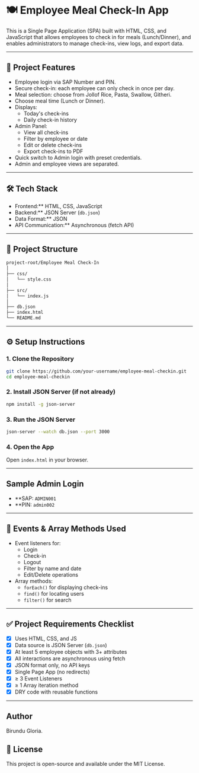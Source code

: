 # 🍽️ Employee Meal Check-In App

This is a Single Page Application (SPA) built with HTML, CSS, and JavaScript that allows employees to check in for meals (Lunch/Dinner), and enables administrators to manage check-ins, view logs, and export data.

---

## 📌 Project Features

- Employee login via SAP Number and PIN.
- Secure check-in: each employee can only check in once per day.
- Meal selection: choose from Jollof Rice, Pasta, Swallow, Githeri.
- Choose meal time (Lunch or Dinner).
- Displays:
  - Today's check-ins
  - Daily check-in history
- Admin Panel:
  - View all check-ins
  - Filter by employee or date
  - Edit or delete check-ins
  - Export check-ins to PDF
- Quick switch to Admin login with preset credentials.
- Admin and employee views are separated.

---

## 🛠️ Tech Stack

- Frontend:** HTML, CSS, JavaScript
- Backend:** JSON Server (`db.json`)
- Data Format:** JSON
- API Communication:** Asynchronous (fetch API)

---

## 🧩 Project Structure

```bash
project-root/Employee Meal Check-In
│
├── css/
│   └── style.css
│
├── src/
│   └── index.js
│
├── db.json
├── index.html
└── README.md
```

---

## ⚙️ Setup Instructions

### 1. Clone the Repository

```bash
git clone https://github.com/your-username/employee-meal-checkin.git
cd employee-meal-checkin
```

### 2. Install JSON Server (if not already)

```bash
npm install -g json-server
```

### 3. Run the JSON Server

```bash
json-server --watch db.json --port 3000
```

### 4. Open the App

Open `index.html` in your browser.

---

##  Sample Admin Login

- **SAP: `ADMIN001`
- **PIN: `admin002`

---

## 🧪 Events & Array Methods Used

- Event listeners for:
  - Login
  - Check-in
  - Logout
  - Filter by name and date
  - Edit/Delete operations
- Array methods:
  - `forEach()` for displaying check-ins
  - `find()` for locating users
  - `filter()` for search

---

## ✅ Project Requirements Checklist

- [x] Uses HTML, CSS, and JS
- [x] Data source is JSON Server (`db.json`)
- [x] At least 5 employee objects with 3+ attributes
- [x] All interactions are asynchronous using fetch
- [x] JSON format only, no API keys
- [x] Single Page App (no redirects)
- [x] ≥ 3 Event Listeners
- [x] ≥ 1 Array iteration method
- [x] DRY code with reusable functions

---

## Author
Birundu Gloria.

## 📄 License

This project is open-source and available under the MIT License.
